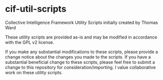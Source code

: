 cif-util-scripts
================

Collective Intelligence Framework Utility Scripts initially created by Thomas Ward


These utility scripts are provided as-is and may be modified in accordance with the GPL v2 license.

If you make any substantial modifications to these scripts, please provide a change notice about the changes you made to the scripts.  If you have a substantial beneficial change to these scripts, please feel free to submit a change to this repository for consideration/importing.  I value collaborative work on these utility scripts.
